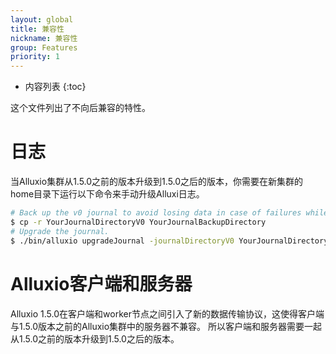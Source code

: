 ```yaml
---
layout: global
title: 兼容性
nickname: 兼容性
group: Features
priority: 1
---
```


* 内容列表
{:toc}

这个文件列出了不向后兼容的特性。

# 日志

当Alluxio集群从1.5.0之前的版本升级到1.5.0之后的版本，你需要在新集群的home目录下运行以下命令来手动升级Alluxi日志。

```bash
# Back up the v0 journal to avoid losing data in case of failures while running journal upgrader.
$ cp -r YourJournalDirectoryV0 YourJournalBackupDirectory
# Upgrade the journal.
$ ./bin/alluxio upgradeJournal -journalDirectoryV0 YourJournalDirectoryV0 
```

# Alluxio客户端和服务器

Alluxio 1.5.0在客户端和worker节点之间引入了新的数据传输协议，这使得客户端与1.5.0版本之前的Alluxio集群中的服务器不兼容。
所以客户端和服务器需要一起从1.5.0之前的版本升级到1.5.0之后的版本。